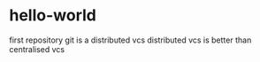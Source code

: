# hello-world
first repository
git is a distributed vcs
distributed vcs is better than centralised vcs
